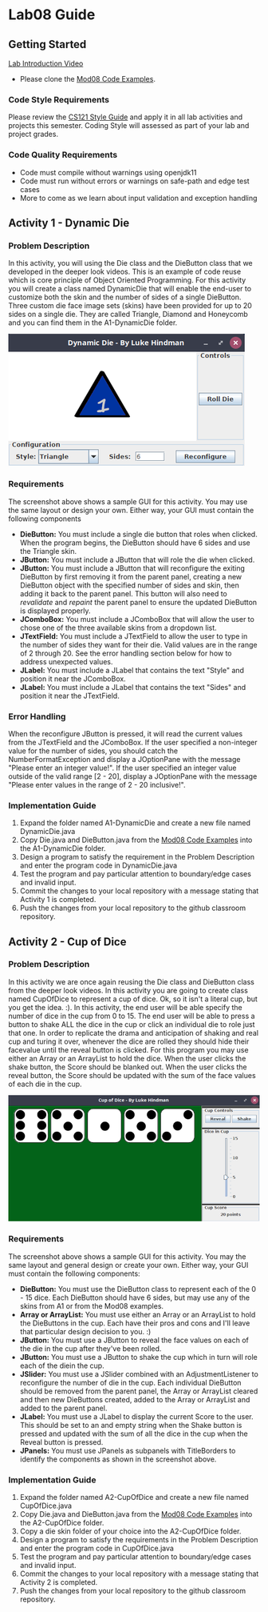 # Lab08 Guide
## Getting Started
[Lab Introduction Video](https://youtu.be/4qre8IRmaUw)
- Please clone the [Mod08 Code Examples](https://github.com/lhindman/cs121-mod08-examples.git). 

### Code Style Requirements
Please review the [CS121 Style Guide](https://docs.google.com/document/d/1LWbGQBKkApnNAzzgwOSvRM03DmhYWx5yEfecT2WXfjI/edit?usp=sharing) and apply it in all lab activities and projects this semester. Coding Style will assessed as part of your lab and project grades. 

### Code Quality Requirements
- Code must compile without warnings using openjdk11
- Code must run without errors or warnings on safe-path and edge test cases
- More to come as we learn about input validation and exception handling  
## Activity 1 - Dynamic Die
### Problem Description
In this activity, you will using the Die class and the DieButton class that we developed in the deeper look videos. This is an example of code reuse which is core principle of Object Oriented Programming. For this activity you will create a class named DynamicDie that will enable the end-user to customize both the skin and the number of sides of a single DieButton. Three custom die face image sets (skins) have been provided for up to 20 sides on a single die. They are called Triangle, Diamond and Honeycomb and you can find them in the A1-DynamicDie folder.

<img src="images/Lab08-DynamicDie.png" alt="Dynamic Die Screenshot">

### Requirements
The screenshot above shows a sample GUI for this activity.  You may use the same layout or design your own.  Either way, your GUI must contain the following components

+ **DieButton:** You must include a single die button that roles when clicked.  When the program begins, the DieButton should have 6 sides and use the Triangle skin.
+ **JButton:** You must include a JButton that will role the die when clicked.
+ **JButton:** You must include a JButton that will reconfigure the exiting DieButton by first removing it from the parent panel, creating a new DieButton object with the specified number of sides and skin, then adding it back to the parent panel.  This button will also need to *revalidate* and *repaint* the parent panel to ensure the updated DieButton is displayed properly.
+ **JComboBox:** You must include a JComboBox that will allow the user to chose one of the three available skins from a dropdown list.
+ **JTextField:** You must include a JTextField to allow the user to type in the number of sides they want for their die.  Valid values are in the range of 2 through 20.  See the error handling section below for how to address unexpected values.
+ **JLabel:** You must include a JLabel that contains the text "Style" and position it near the JComboBox.
+ **JLabel:** You must include a JLabel that contains the text "Sides" and position it near the JTextField.

### Error Handling
When the reconfigure JButton is pressed, it will read the current values from the JTextField and the JComboBox.  If the user specified a non-integer value for the number of sides, you should catch the NumberFormatException and display a JOptionPane with the message "Please enter an integer value!".  If the user specified an integer value outside of the valid range [2 - 20], display a JOptionPane with the message "Please enter values in the range of 2 - 20 inclusive!".

### Implementation Guide
1. Expand the folder named A1-DynamicDie and create a new file named DynamicDie.java
2. Copy Die.java and DieButton.java from the [Mod08 Code Examples](https://github.com/lhindman/cs121-mod08-examples.git) into the A1-DynamicDie folder.
3. Design a program to satisfy the requirement in the Problem Description and enter the program code in DynamicDie.java
4. Test the program and pay particular attention to boundary/edge cases and invalid input.
5. Commit the changes to your local repository with a message stating that Activity 1 is completed.
6. Push the changes from your local repository to the github classroom repository.

## Activity 2 - Cup of Dice
### Problem Description
In this activity we are once again reusing the Die class and DieButton class from the deeper look videos. In this activity you are going to create class named CupOfDice to represent a cup of dice.  Ok, so it isn't a literal cup, but you get the idea. :).  In this activity, the end user will be able specify the number of dice in the cup from 0 to 15. The end user will be able to press a button to shake ALL the dice in the cup or click an individual die to role just that one. In order to replicate the drama and anticipation of shaking and real cup and turing it over, whenever  the dice are rolled they should hide their facevalue until the reveal button is clicked. For this program you may use either an Array or an ArrayList<DieButton> to hold the dice. When the user clicks the shake button, the Score should be blanked out. When the user clicks the reveal button, the Score should be updated with the sum of the face values of each die in the cup.
     
<img src="images/Lab08-CupOfDice.png" alt="Dynamic Die Screenshot" >

### Requirements
The screenshot above shows a sample GUI for this activity.  You may the same layout and general design or create your own.  Either way, your GUI must contain the following components:
+ **DieButton:** You must use the DieButton class to represent each of the 0 - 15 dice. Each DieButton should have 6 sides, but may use any of the skins from A1 or from the Mod08 examples.
+ **Array or ArrayList:** You must use either an Array or an ArrayList to hold the DieButtons in the cup.  Each have their pros and cons and I'll leave that particular design decision to you. :)
+ **JButton:** You must use a JButton to reveal the face values on each of the die in the cup after they've been rolled.
+ **JButton:** You must use a JButton to shake the cup which in turn will role each of the diein the cup.
+ **JSlider:** You must use a JSlider combined with an AdjustmentListener to reconfigure the number of die in the cup. Each individual DieButton should be removed from the parent panel, the Array or ArrayList cleared and then new DieButtons created, added to the Array or ArrayList and added to the parent panel.
+ **JLabel:** You must use a JLabel to display the current Score to the user.  This should be set to an and empty string when the Shake button is pressed and updated with the sum of all the dice in the cup when the Reveal button is pressed.
+ **JPanels:** You must use JPanels as subpanels with TitleBorders to identify the components as shown in the screenshot above.


### Implementation Guide
1. Expand the folder named A2-CupOfDice and create a new file named CupOfDice.java
2. Copy Die.java and DieButton.java from the [Mod08 Code Examples](https://github.com/lhindman/cs121-mod08-examples.git) into the A2-CupOfDice folder.
3. Copy a die skin folder of your choice into the A2-CupOfDice folder.
4. Design a program to satisfy the requirements in the Problem Description and enter the program code in CupOfDice.java
5. Test the program and pay particular attention to boundary/edge cases and invalid input.
6. Commit the changes to your local repository with a message stating that Activity 2 is completed.
7. Push the changes from your local repository to the github classroom repository.
